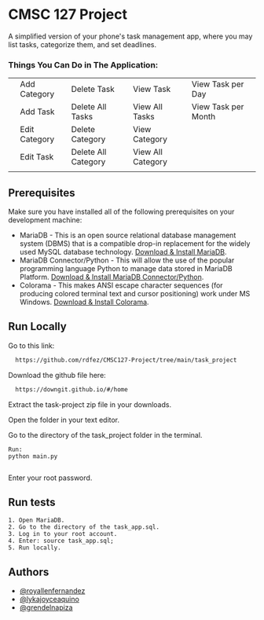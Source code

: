 # CMSC 127 Project

A simplified version of your phone's task management app, where you may list tasks, categorize them, and set deadlines.

### Things You Can Do in The Application:

|   	|               	|                     	|                   	|                     	|   	|
|---	|---------------	|---------------------	|-------------------	|---------------------	|---	|
|   	|  Add Category 	|     Delete Task     	|     View Task     	|  View Task per Day  	|   	|
|   	|    Add Task   	|   Delete All Tasks  	|   View All Tasks  	| View Task per Month 	|   	|
|   	| Edit Category 	|   Delete Category   	|   View Category   	|                     	|   	|
|   	|   Edit Task   	| Delete All Category 	| View All Category 	|                     	|   	|
|   	|               	|                     	|                   	|                     	|   	|

## Prerequisites
Make sure you have installed all of the following prerequisites on your development machine:
* MariaDB - This is an open source relational database management system (DBMS) that is a compatible drop-in replacement for the widely used MySQL database technology. [Download & Install MariaDB](https://mariadb.org/download/?t=mariadb&p=mariadb&r=10.6.8&os=windows&cpu=x86_64&pkg=msi&m=ossplanet). 
* MariaDB Connector/Python - This will allow the use of the popular programming language Python to manage data stored in MariaDB Platform. [Download & Install MariaDB Connector/Python](https://mariadb.com/resources/blog/how-to-connect-python-programs-to-mariadb/).
* Colorama - This makes ANSI escape character sequences (for producing colored terminal text and cursor positioning) work under MS Windows. [Download & Install Colorama](https://pypi.org/project/colorama/).

## Run Locally

Go to this link:

```bash
  https://github.com/rdfez/CMSC127-Project/tree/main/task_project
```

Download the github file here:

```bash
  https://downgit.github.io/#/home
```

Extract the task-project zip file in your downloads. 

Open the folder in your text editor.

Go to the directory of the task_project folder in the terminal.
```
Run:
python main.py
  
```

Enter your root password.

## Run tests
```
1. Open MariaDB.
2. Go to the directory of the task_app.sql.
3. Log in to your root account.
4. Enter: source task_app.sql;
5. Run locally.
```



## Authors

- [@royallenfernandez](https://www.github.com/rdfez)
- [@lykajoyceaquino](https://www.github.com/ljaquinopo)
- [@grendelnapiza](https://www.github.com/grndlnapiza)
